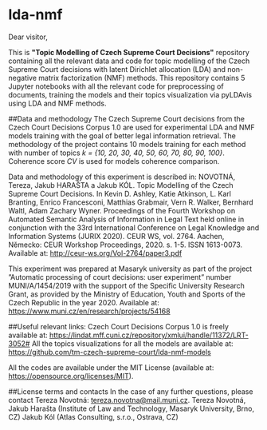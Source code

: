 # lda-nmf
Dear visitor,

This is **"Topic Modelling of Czech Supreme Court Decisions"** repository containing all the relevant data and code for topic modelling of the Czech Supreme Court decisions with latent Dirichlet allocation (LDA) and non-negative matrix factorization (NMF) methods.
This repository contains 5 Jupyter notebooks with all the relevant code for preprocessing of documents, training the models and their topics visualization via pyLDAvis using LDA and NMF methods. 

##Data and methodology
The Czech Supreme Court decisions from the Czech Court Decisions Corpus 1.0 are used for experimental LDA and NMF models training with the goal of better legal information retrieval. The methodology of the project contains 10 models training for each method with number of topics *k = {10, 20, 30, 40, 50, 60, 70, 80, 90, 100}*. Coherence score *CV* is used for models coherence comparison.

Data and methodology of this experiment is described in: NOVOTNÁ, Tereza, Jakub HARAŠTA a Jakub KÓL. Topic Modelling of the Czech Supreme Court Decisions. In Kevin D. Ashley, Katie Atkinson, L. Karl Branting, Enrico Francesconi, Matthias Grabmair, Vern R. Walker, Bernhard Waltl, Adam Zachary Wyner. Proceedings of the Fourth Workshop on Automated Semantic Analysis of Information in Legal Text held online in conjunction with the 33rd International Conference on Legal Knowledge and Information Systems (JURIX 2020). CEUR WS, vol. 2764. Aachen, Německo: CEUR Workshop Proceedings, 2020. s. 1-5. ISSN 1613-0073. Available at: http://ceur-ws.org/Vol-2764/paper3.pdf

This experiment was prepared at Masaryk university as part of the project ”Automatic processing of court decisions: user experiment” number MUNI/A/1454/2019 with the support of the Specific University Research Grant, as provided by the Ministry of Education, Youth and Sports of the Czech Republic in the year 2020. Available at: https://www.muni.cz/en/research/projects/54168

##Useful relevant links:
Czech Court Decisions Corpus 1.0 is freely available at: https://lindat.mff.cuni.cz/repository/xmlui/handle/11372/LRT-3052#
All the topics visualizations for all the models are available at: https://github.com/tm-czech-supreme-court/lda-nmf-models

All the codes are available under the MIT License (available at: https://opensource.org/licenses/MIT).

##License terms and contacts
In the case of any further questions, please contact Tereza Novotná: tereza.novotna@mail.muni.cz.
Tereza Novotná, Jakub Harašta (Institute of Law and Technology, Masaryk University, Brno, CZ)
Jakub Kól (Atlas Consulting, s.r.o., Ostrava, CZ)
